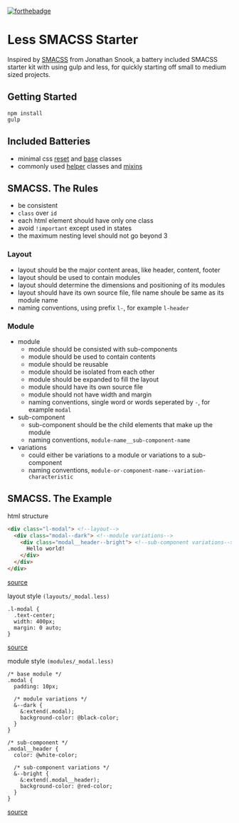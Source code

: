 [![forthebadge](http://forthebadge.com/images/badges/built-with-love.svg)](http://forthebadge.com)

# Less SMACSS Starter

Inspired by [SMACSS](https://smacss.com/) from Jonathan Snook, a battery included SMACSS starter kit with using gulp and less, for quickly starting off small to medium sized projects.

## Getting Started

    npm install
    gulp

## Included Batteries

- minimal css [reset](src/less/_reset.less) and [base](src/less/_base.less) classes
- commonly used [helper](src/less/_helpers.less) classes and [mixins](src/less/_mixins.less)

## SMACSS. The Rules

- be consistent
- `class` over `id`
- each html element should have only one class
- avoid `!important` except used in states
- the maximum nesting level should not go beyond 3

### Layout

- layout should be the major content areas, like header, content, footer
- layout should be used to contain modules
- layout should determine the dimensions and positioning of its modules
- layout should have its own source file, file name shoule be same as its module name
- naming conventions, using prefix `l-`, for example `l-header`

### Module

- module
  - module should be consisted with sub-components
  - module should be used to contain contents
  - module should be reusable
  - module should be isolated from each other
  - module should be expanded to fill the layout
  - module should have its own source file
  - module should not have width and margin
  - naming conventions, single word or words seperated by `-`, for example `modal`
- sub-component
  - sub-component should be the child elements that make up the module
  - naming conventions, `module-name__sub-component-name`
- variations
  - could either be variations to a module or variations to a sub-component
  - naming conventions, `module-or-component-name--variation-characteristic`

## SMACSS. The Example

html structure
```html
<div class="l-modal"> <!--layout-->
  <div class="modal--dark"> <!--module variations-->
    <div class="modal__header--bright"> <!--sub-component variations-->
      Hello world!
    </div>
  </div>
</div>
```
[source](index.html)

layout style `(layouts/_modal.less)`
```less
.l-modal {
  .text-center;
  width: 400px;
  margin: 0 auto;
}
```
[source](src/less/layouts/_modal.less)

module style `(modules/_modal.less)`
```less
/* base module */
.modal {
  padding: 10px;

  /* module variations */
  &--dark {
    &:extend(.modal);
    background-color: @black-color;
  }
}

/* sub-component */
.modal__header {
  color: @white-color;

  /* sub-component variations */
  &--bright {
    &:extend(.modal__header);
    background-color: @red-color;
  }
}
```
[source](src/less/modules/_modal.less)